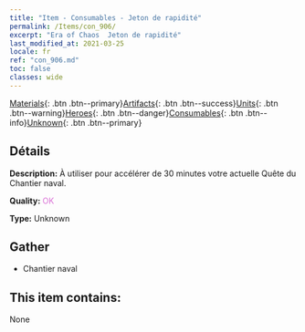 ```yaml
---
title: "Item - Consumables - Jeton de rapidité"
permalink: /Items/con_906/
excerpt: "Era of Chaos  Jeton de rapidité"
last_modified_at: 2021-03-25
locale: fr
ref: "con_906.md"
toc: false
classes: wide
---
```

 [Materials](/fr/Items/){: .btn .btn--primary}[Artifacts](/fr/Items/Artifacts/){: .btn .btn--success}[Units](/fr/Items/Units/){: .btn .btn--warning}[Heroes](/fr/Items/Heroes/){: .btn .btn--danger}[Consumables](/fr/Items/Consumables/){: .btn .btn--info}[Unknown](/fr/Items/Unknown/){: .btn .btn--primary}

## Détails
 **Description:** À utiliser pour accélérer de 30 minutes votre actuelle Quête du Chantier naval.

 **Quality:** <span style="color: #DA70D6">OK</span>

 **Type:** Unknown

## Gather

*    Chantier naval 

## This item contains:

  None

